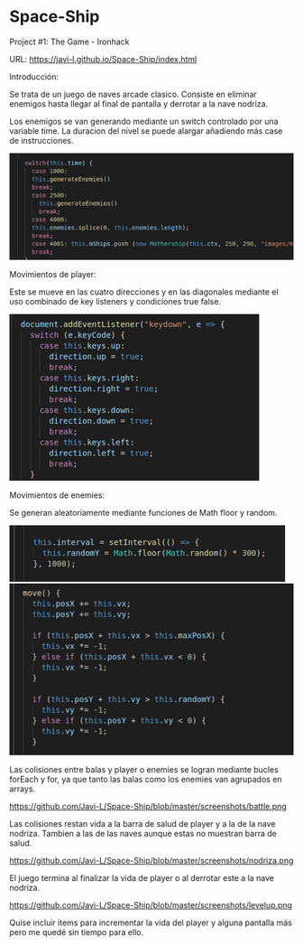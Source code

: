 # Space-Ship
Project #1: The Game - Ironhack

URL: https://javi-l.github.io/Space-Ship/index.html

Introducción:

Se trata de un juego de naves arcade clasico. Consiste en eliminar enemigos hasta llegar al final de pantalla y derrotar a la nave nodriza.

Los enemigos se van generando mediante un switch controlado por una variable time. La duracion del nivel se puede alargar añadiendo más case de instrucciones.

<img src = "https://github.com/Javi-L/Space-Ship/blob/master/screenshots/switch.png">


Movimientos de player:

Este se mueve en las cuatro direcciones y en las diagonales mediante el uso combinado de key listeners y condiciones true false.

<img src = https://github.com/Javi-L/Space-Ship/blob/master/screenshots/keys-boolean.png>


Movimientos de enemies:

Se generan aleatoriamente mediante funciones de Math floor y random.

<img src = https://github.com/Javi-L/Space-Ship/blob/master/screenshots/randomY.png>

<img src = https://github.com/Javi-L/Space-Ship/blob/master/screenshots/move-enemies.png>


Las colisiones entre balas y player o enemies se logran mediante bucles forEach y for, ya que tanto las balas como los enemies van agrupados en arrays.

https://github.com/Javi-L/Space-Ship/blob/master/screenshots/battle.png


Las colisiones restan vida a la barra de salud de player y a la de la nave nodriza. Tambien a las de las naves aunque estas no muestran barra de salud.

https://github.com/Javi-L/Space-Ship/blob/master/screenshots/nodriza.png


El juego termina al finalizar la vida de player o al derrotar este a la nave nodriza.

https://github.com/Javi-L/Space-Ship/blob/master/screenshots/levelup.png


Quise incluir items para incrementar la vida del player y alguna pantalla más pero me quedé sin tiempo para ello.

